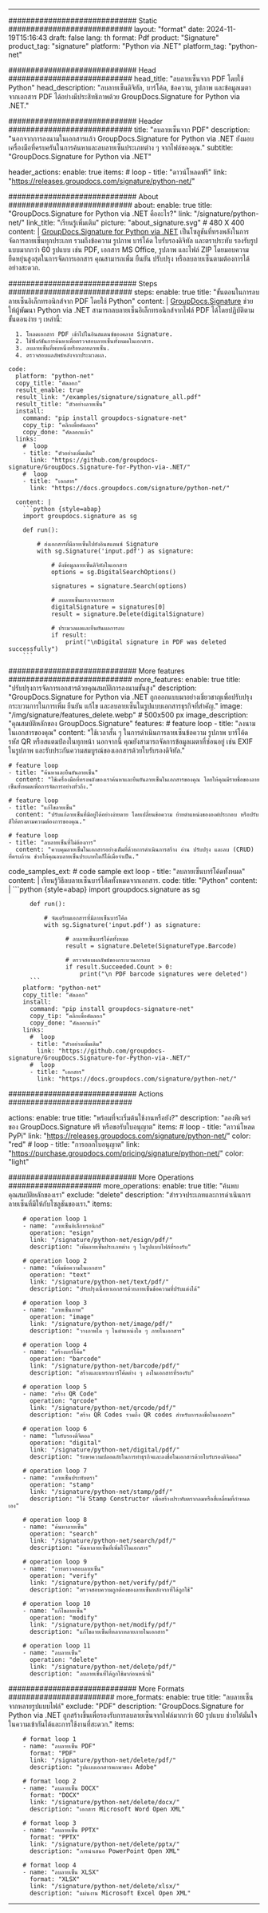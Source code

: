 



---
############################# Static ############################
layout: "format"
date:  2024-11-19T15:16:43
draft: false
lang: th
format: Pdf
product: "Signature"
product_tag: "signature"
platform: "Python via .NET"
platform_tag: "python-net"

############################# Head ############################
head_title: "ลบลายเซ็นจาก PDF โดยใช้ Python"
head_description: "ลบลายเซ็นดิจิทัล, บาร์โค้ด, ข้อความ, รูปภาพ และข้อมูลเมตาจากเอกสาร PDF ได้อย่างมีประสิทธิภาพด้วย GroupDocs.Signature for Python via .NET."

############################# Header ############################
title: "ลบลายเซ็นจาก PDF" 
description: "นอกจากการลงนามในเอกสารแล้ว GroupDocs.Signature for Python via .NET ยังมอบเครื่องมือที่ครบครันในการค้นหาและลบลายเซ็นประเภทต่าง ๆ จากไฟล์ของคุณ."
subtitle: "GroupDocs.Signature for Python via .NET" 

header_actions:
  enable: true
  items:
    #  loop
    - title: "ดาวน์โหลดฟรี"
      link: "https://releases.groupdocs.com/signature/python-net/"
      
############################# About ############################
about:
    enable: true
    title: "GroupDocs.Signature for Python via .NET คืออะไร?"
    link: "/signature/python-net/"
    link_title: "เรียนรู้เพิ่มเติม"
    picture: "about_signature.svg" # 480 X 400
    content: |
       [GroupDocs.Signature for Python via .NET](/signature/python-net/) เป็นโซลูชันที่ทรงพลังในการจัดการลายเซ็นทุกประเภท รวมถึงข้อความ รูปภาพ บาร์โค้ด ใบรับรองดิจิทัล และตราประทับ รองรับรูปแบบมากกว่า 60 รูปแบบ เช่น PDF, เอกสาร MS Office, รูปภาพ และไฟล์ ZIP โดยมอบความยืดหยุ่นสูงสุดในการจัดการเอกสาร คุณสามารถเพิ่ม ยืนยัน ปรับปรุง หรือลบลายเซ็นตามต้องการได้อย่างสะดวก.

############################# Steps ############################
steps:
    enable: true
    title: "ขั้นตอนในการลบลายเซ็นอิเล็กทรอนิกส์จาก PDF โดยใช้ Python"
    content: |
      [GroupDocs.Signature](/signature/python-net/) ช่วยให้ผู้พัฒนา Python via .NET สามารถลบลายเซ็นอิเล็กทรอนิกส์จากไฟล์ PDF ได้โดยปฏิบัติตามขั้นตอนง่าย ๆ เหล่านี้:
      
      1. โหลดเอกสาร PDF เข้าไปในอินสแตนซ์ของคลาส Signature.
      2. ใช้ฟังก์ชันการค้นหาเพื่อตรวจสอบลายเซ็นทั้งหมดในเอกสาร.
      3. ลบลายเซ็นที่พบหนึ่งหรือหลายลายเซ็น.
      4. ตรวจสอบผลลัพธ์หลังจากประมวลผล.
   
    code:
      platform: "python-net"
      copy_title: "คัดลอก"
      result_enable: true
      result_link: "/examples/signature/signature_all.pdf"
      result_title: "ตัวอย่างลายเซ็น"
      install:
        command: "pip install groupdocs-signature-net"
        copy_tip: "คลิกเพื่อคัดลอก"
        copy_done: "คัดลอกแล้ว"
      links:
        #  loop
        - title: "ตัวอย่างเพิ่มเติม"
          link: "https://github.com/groupdocs-signature/GroupDocs.Signature-for-Python-via-.NET/"
        #  loop
        - title: "เอกสาร"
          link: "https://docs.groupdocs.com/signature/python-net/"
          
      content: |
        ```python {style=abap}
        import groupdocs.signature as sg

        def run():

            # ส่งเอกสารที่มีลายเซ็นไปยังอินสแตนซ์ Signature
            with sg.Signature('input.pdf') as signature:

                # ดึงข้อมูลลายเซ็นดิจิทัลในเอกสาร
                options = sg.DigitalSearchOptions()

                signatures = signature.Search(options)

                # ลบลายเซ็นแรกจากรายการ
                digitalSignature = signatures[0]
                result = signature.Delete(digitalSignature)

                # ประมวลผลและยืนยันผลการลบ
                if result:
                    print("\nDigital signature in PDF was deleted successfully")
        ```            

############################# More features ############################
more_features:
  enable: true
  title: "ปรับปรุงการจัดการเอกสารด้วยคุณสมบัติการลงนามขั้นสูง"
  description: "GroupDocs.Signature for Python via .NET ถูกออกแบบมาอย่างเชี่ยวชาญเพื่อปรับปรุงกระบวนการในการเพิ่ม ยืนยัน แก้ไข และลบลายเซ็นในรูปแบบเอกสารธุรกิจที่สำคัญ."
  image: "/img/signature/features_delete.webp" # 500x500 px
  image_description: "คุณสมบัติหลักของ GroupDocs.Signature"
  features:
    # feature loop
    - title: "ลงนามในเอกสารของคุณ"
      content: "ใช้เวลาสั้น ๆ ในการดำเนินการลายเซ็นข้อความ รูปภาพ บาร์โค้ด รหัส QR หรือสแตมป์ลงในทุกหน้า นอกจากนี้ คุณยังสามารถจัดการข้อมูลเมตาที่ซ่อนอยู่ เช่น EXIF ในรูปภาพ และรับประกันความสมบูรณ์ของเอกสารด้วยใบรับรองดิจิทัล."

    # feature loop
    - title: "ค้นหาและยืนยันลายเซ็น"
      content: "ใช้เครื่องมือที่ทรงพลังของเราค้นหาและยืนยันลายเซ็นในเอกสารของคุณ โดยให้คุณมีรายชื่อของลายเซ็นทั้งหมดเพื่อการจัดการอย่างทั่วถึง."

    # feature loop
    - title: "แก้ไขลายเซ็น"
      content: "ปรับแก้ลายเซ็นที่มีอยู่ได้อย่างง่ายดาย โดยเปลี่ยนข้อความ ย้ายตำแหน่งขององค์ประกอบ หรือปรับสีให้ตรงตามความต้องการของคุณ."

    # feature loop
    - title: "ลบลายเซ็นที่ไม่ต้องการ"
      content: "ควบคุมลายเซ็นในเอกสารอย่างเต็มที่ด้วยการดำเนินการสร้าง อ่าน ปรับปรุง และลบ (CRUD) ที่ครบถ้วน ช่วยให้คุณลบลายเซ็นประเภทใดก็ได้เมื่อจำเป็น."
      
  code_samples_ext:
    # code sample ext loop
    - title: "ลบลายเซ็นบาร์โค้ดทั้งหมด"
      content: |
        เรียนรู้วิธีลบลายเซ็นบาร์โค้ดทั้งหมดจากเอกสาร.
      code:
        title: "Python"
        content: |
          ```python {style=abap}
          import groupdocs.signature as sg

          def run():

              # จัดเตรียมเอกสารที่มีลายเซ็นบาร์โค้ด
              with sg.Signature('input.pdf') as signature:

                    # ลบลายเซ็นบาร์โค้ดทั้งหมด
                    result = signature.Delete(SignatureType.Barcode)

                    # ตรวจสอบผลลัพธ์ของกระบวนการลบ
                    if result.Succeeded.Count > 0:
                        print("\n PDF barcode signatures were deleted") 
          ```
        platform: "python-net"
        copy_title: "คัดลอก"
        install:
          command: "pip install groupdocs-signature-net"
          copy_tip: "คลิกเพื่อคัดลอก"
          copy_done: "คัดลอกแล้ว"
        links:
          #  loop
          - title: "ตัวอย่างเพิ่มเติม"
            link: "https://github.com/groupdocs-signature/GroupDocs.Signature-for-Python-via-.NET/"
          #  loop
          - title: "เอกสาร"
            link: "https://docs.groupdocs.com/signature/python-net/"
            

            


############################# Actions ############################

actions:
  enable: true
  title: "พร้อมที่จะเริ่มต้นใช้งานหรือยัง?"
  description: "ลองฟีเจอร์ของ GroupDocs.Signature ฟรี หรือขอรับใบอนุญาต"
  items:
    #  loop
    - title: "ดาวน์โหลด PyPi"
      link: "https://releases.groupdocs.com/signature/python-net/"
      color: "red"
        #  loop
    - title: "การออกใบอนุญาต"
      link: "https://purchase.groupdocs.com/pricing/signature/python-net/"
      color: "light"


############################# More Operations #####################
more_operations:
    enable: true
    title: "ค้นพบคุณสมบัติหลักของเรา"
    exclude: "delete"
    description: "สำรวจประเภทและการดำเนินการลายเซ็นที่มีให้กับโซลูชันของเรา."
    items: 
          
        # operation loop 1
        - name: "ลายเซ็นอิเล็กทรอนิกส์"
          operation: "esign"
          link: "/signature/python-net/esign/pdf/"
          description: "เพิ่มลายเซ็นประเภทต่าง ๆ ในรูปแบบไฟล์ที่รองรับ"

        # operation loop 2
        - name: "เพิ่มข้อความในเอกสาร"
          operation: "text"
          link: "/signature/python-net/text/pdf/"
          description: "ปรับปรุงเนื้อหาเอกสารด้วยลายเซ็นข้อความที่ปรับแต่งได้"

        # operation loop 3
        - name: "ลายเซ็นภาพ"
          operation: "image"
          link: "/signature/python-net/image/pdf/"
          description: "วางภาพใด ๆ ในตำแหน่งใด ๆ ภายในเอกสาร"

        # operation loop 4
        - name: "สร้างบาร์โค้ด"
          operation: "barcode"
          link: "/signature/python-net/barcode/pdf/"
          description: "สร้างและแทรกบาร์โค้ดต่าง ๆ ลงในเอกสารที่รองรับ"

        # operation loop 5
        - name: "สร้าง QR Code"
          operation: "qrcode"
          link: "/signature/python-net/qrcode/pdf/"
          description: "สร้าง QR Codes รวมถึง QR codes สำหรับการลงชื่อในเอกสาร"
          
        # operation loop 6
        - name: "ใบรับรองดิจิตอล"
          operation: "digital"
          link: "/signature/python-net/digital/pdf/"
          description: "รักษาความปลอดภัยในการทำธุรกิจและลงชื่อในเอกสารด้วยใบรับรองดิจิตอล"

        # operation loop 7
        - name: "ลายเซ็นประทับตรา"
          operation: "stamp"
          link: "/signature/python-net/stamp/pdf/"
          description: "ใช้ Stamp Constructor เพื่อสร้างประทับตรากลมหรือสี่เหลี่ยมที่กำหนดเอง"
          
        # operation loop 8
        - name: "ค้นหาลายเซ็น"
          operation: "search"
          link: "/signature/python-net/search/pdf/"
          description: "ค้นหาลายเซ็นที่เพิ่มไว้ในเอกสาร"
          
        # operation loop 9
        - name: "การตรวจสอบลายเซ็น"
          operation: "verify"
          link: "/signature/python-net/verify/pdf/"
          description: "ตรวจสอบความถูกต้องของลายเซ็นหลังจากที่ได้ถูกใช้"
          
        # operation loop 10
        - name: "แก้ไขลายเซ็น"
          operation: "modify"
          link: "/signature/python-net/modify/pdf/"
          description: "แก้ไขลายเซ็นที่หลากหลายภายในเอกสาร"
          
        # operation loop 11
        - name: "ลบลายเซ็น"
          operation: "delete"
          link: "/signature/python-net/delete/pdf/"
          description: "ลบลายเซ็นที่ได้ถูกใช้มาก่อนหน้านี้"
          
############################# More Formats ########################
more_formats:
    enable: true
    title: "ลบลายเซ็นจากหลายรูปแบบไฟล์"
    exclude: "PDF"
    description: "GroupDocs.Signature for Python via .NET ถูกสร้างขึ้นเพื่อรองรับการลบลายเซ็นจากไฟล์มากกว่า 60 รูปแบบ ช่วยให้มั่นใจในความเข้ากันได้และการใช้งานที่สะดวก."
    items: 
          
        # format loop 1
        - name: "ลบลายเซ็น PDF"
          format: "PDF"
          link: "/signature/python-net/delete/pdf/"
          description: "รูปแบบเอกสารพกพาของ Adobe"
          
        # format loop 2
        - name: "ลบลายเซ็น DOCX"
          format: "DOCX"
          link: "/signature/python-net/delete/docx/"
          description: "เอกสาร Microsoft Word Open XML"
          
        # format loop 3
        - name: "ลบลายเซ็น PPTX"
          format: "PPTX"
          link: "/signature/python-net/delete/pptx/"
          description: "การนำเสนอ PowerPoint Open XML"
          
        # format loop 4
        - name: "ลบลายเซ็น XLSX"
          format: "XLSX"
          link: "/signature/python-net/delete/xlsx/"
          description: "แผ่นงาน Microsoft Excel Open XML"


          

---